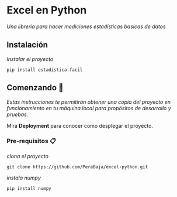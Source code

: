 # Excel en Python

_Una libreria para hacer mediciones estadísticas basicas de datos_

## Instalación
_Instalar el proyecto_
```
pip install estadistica-facil
```

## Comenzando 🚀

_Estas instrucciones te permitirán obtener una copia del proyecto en funcionamiento en tu máquina local para propósitos de desarrollo y pruebas._

Mira **Deployment** para conocer como desplegar el proyecto.


### Pre-requisitos 📋

_clona el proyecto_

```
git clone https://github.com/PeraBaja/excel-python.git
```
_instala numpy_

```
pip install numpy
```
